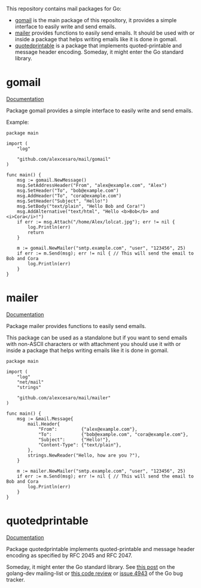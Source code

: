 This repository contains mail packages for Go:
 - [gomail](#gomail) is the main package of this repository, it provides a
   simple interface to easily write and send emails.
 - [mailer](#mailer) provides functions to easily send emails. It should be used
   with or inside a package that helps writing emails like it is done in gomail.
 - [quotedprintable](#quotedprintable) is a package that implements
   quoted-printable and message header encoding. Someday, it might enter the Go
   standard library.

# gomail

[Documentation](http://godoc.org/github.com/alexcesaro/mail/gomail)

Package gomail provides a simple interface to easily write and send emails.

Example:

    package main

    import (
        "log"

        "github.com/alexcesaro/mail/gomail"
    )

    func main() {
        msg := gomail.NewMessage()
        msg.SetAddressHeader("From", "alex@example.com", "Alex")
        msg.SetHeader("To", "bob@example.com")
        msg.AddHeader("To", "cora@example.com")
        msg.SetHeader("Subject", "Hello!")
        msg.SetBody("text/plain", "Hello Bob and Cora!")
        msg.AddAlternative("text/html", "Hello <b>Bob</b> and <i>Cora</i>!")
        if err := msg.Attach("/home/Alex/lolcat.jpg"); err != nil {
            log.Println(err)
            return
        }

        m := gomail.NewMailer("smtp.example.com", "user", "123456", 25)
        if err := m.Send(msg); err != nil { // This will send the email to Bob and Cora
            log.Println(err)
        }
    }


# mailer

[Documentation](http://godoc.org/github.com/alexcesaro/mail/mailer)

Package mailer provides functions to easily send emails.

This package can be used as a standalone but if you want to send emails with
non-ASCII characters or with attachment you should use it with or inside a
package that helps writing emails like it is done in gomail.

    package main

    import (
        "log"
        "net/mail"
        "strings"

        "github.com/alexcesaro/mail/mailer"
    )

    func main() {
        msg := &mail.Message{
            mail.Header{
                "From":         {"alex@example.com"},
                "To":           {"bob@example.com", "cora@example.com"},
                "Subject":      {"Hello!"},
                "Content-Type": {"text/plain"},
            },
            strings.NewReader("Hello, how are you ?"),
        }

        m := mailer.NewMailer("smtp.example.com", "user", "123456", 25)
        if err := m.Send(msg); err != nil { // This will send the email to Bob and Cora
            log.Println(err)
        }
    }


# quotedprintable

[Documentation](http://godoc.org/github.com/alexcesaro/mail/quotedprintable)

Package quotedprintable implements quoted-printable and message header encoding
as specified by RFC 2045 and RFC 2047.

Someday, it might enter the Go standard library. See
[this post](https://groups.google.com/d/topic/golang-dev/PK_ICQNJTmg/discussion)
on the golang-dev mailing-list or
[this code review](https://codereview.appspot.com/101330049/) or
[issue 4943](https://code.google.com/p/go/issues/detail?id=4943) of the Go bug
tracker.
